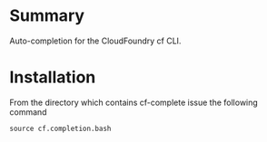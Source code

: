# Summary

Auto-completion for the CloudFoundry cf CLI. 

# Installation

From the directory which contains cf-complete issue the following command

```
source cf.completion.bash
```
